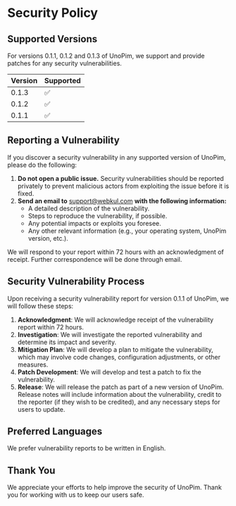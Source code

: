 # Security Policy

## Supported Versions

For versions 0.1.1, 0.1.2 and 0.1.3 of UnoPim, we support and provide patches for any security vulnerabilities.

| Version | Supported          |
| ------- | ------------------ |
| 0.1.3   | :white_check_mark: |
| 0.1.2   | :white_check_mark: |
| 0.1.1   | :white_check_mark: |

## Reporting a Vulnerability

If you discover a security vulnerability in any supported version of UnoPim, please do the following:

1. **Do not open a public issue.** Security vulnerabilities should be reported privately to prevent malicious actors from exploiting the issue before it is fixed.
2. **Send an email to** [support@webkul.com](mailto:support@webkul.com) **with the following information:**
   - A detailed description of the vulnerability.
   - Steps to reproduce the vulnerability, if possible.
   - Any potential impacts or exploits you foresee.
   - Any other relevant information (e.g., your operating system, UnoPim version, etc.).

We will respond to your report within 72 hours with an acknowledgment of receipt. Further correspondence will be done through email.

## Security Vulnerability Process

Upon receiving a security vulnerability report for version 0.1.1 of UnoPim, we will follow these steps:

1. **Acknowledgment**: We will acknowledge receipt of the vulnerability report within 72 hours.
2. **Investigation**: We will investigate the reported vulnerability and determine its impact and severity.
3. **Mitigation Plan**: We will develop a plan to mitigate the vulnerability, which may involve code changes, configuration adjustments, or other measures.
4. **Patch Development**: We will develop and test a patch to fix the vulnerability.
5. **Release**: We will release the patch as part of a new version of UnoPim. Release notes will include information about the vulnerability, credit to the reporter (if they wish to be credited), and any necessary steps for users to update.

## Preferred Languages

We prefer vulnerability reports to be written in English.

## Thank You

We appreciate your efforts to help improve the security of UnoPim. Thank you for working with us to keep our users safe.
